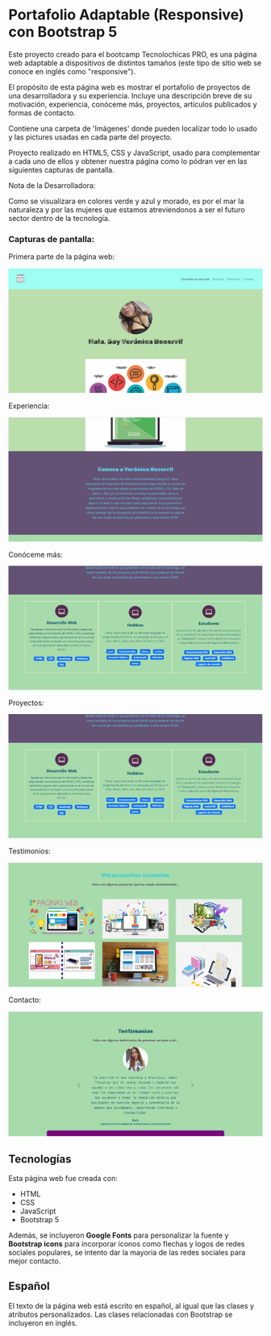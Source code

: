 # Portafolio Adaptable (Responsive) con Bootstrap 5

Este proyecto creado para el bootcamp Tecnolochicas PRO, es una página web adaptable a dispositivos de distintos tamaños (este tipo de sitio web se conoce en inglés como "responsive"). 

El propósito de esta página web es mostrar el portafolio de proyectos de una desarrolladora y su experiencia. Incluye una descripción breve de su motivación, experiencia, conóceme más, proyectos, artículos publicados y formas de contacto. 

Contiene una carpeta de 'Imágenes' donde pueden localizar todo lo usado y las pictures usadas en cada parte del proyecto.

Proyecto realizado en HTML5, CSS y JavaScript, usado para complementar a cada uno de ellos y obtener nuestra página como lo pódran ver en las siguientes capturas de pantalla.

Nota de la Desarrolladora:

Como se visualizara en colores verde y azul y morado, es por el mar la naturaleza y por las mujeres que estamos atreviendonos a ser el futuro sector dentro de la tecnología.


### Capturas de pantalla:

Primera parte de la página web:

![Primera parte de la página web](imagenes/screenshot1.png)

Experiencia:

![Experiencia](imagenes/screenshot2.png)

Conóceme más:

![Experiencia](imagenes/screenshot3.png)

Proyectos:

![Proyectos](imagenes/screenshot3.png)

Testimonios:

![Testimonios](imagenes/screenshot4.png)

Contacto:

![Contacto](imagenes/screenshot5.png)

## Tecnologías

Esta página web fue creada con:

* HTML
* CSS
* JavaScript 
* Bootstrap 5

Además, se incluyeron **Google Fonts** para personalizar la fuente y **Bootstrap icons** para incorporar íconos como flechas y logos de redes sociales populares, se intento dar la mayoria de las redes sociales para mejor contacto. 

## Español

El texto de la página web está escrito en español, al igual que las clases y atributos personalizados. Las clases relacionadas con Bootstrap se incluyeron en inglés.




